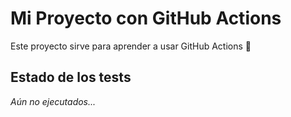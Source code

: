 # Mi Proyecto con GitHub Actions

Este proyecto sirve para aprender a usar GitHub Actions 🚀

## Estado de los tests
*Aún no ejecutados...*
